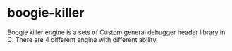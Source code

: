 # boogie-killer
Boogie killer engine is a sets of Custom general debugger header library in C. There are 4 different engine with different ability.
